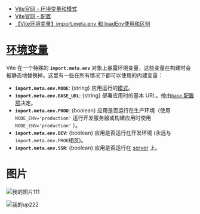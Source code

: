 * [Vite官网 - 环境变量和模式](https://cn.vitejs.dev/guide/env-and-mode#env-variables-and-modes)
* [Vite官网 - 配置](https://cn.vitejs.dev/config/)
* [【Vite环境变量】import.meta.env 和 loadEnv使用和区别](https://blog.csdn.net/weixin_42373175/article/details/131080666)



# [环境变量](https://cn.vitejs.dev/guide/env-and-mode.html#env-variables)

Vite 在一个特殊的 **`import.meta.env`** 对象上暴露环境变量，这些变量在构建时会被静态地替换掉。这里有一些在所有情况下都可以使用的内建变量：

- **`import.meta.env.MODE`**: {string} 应用运行的[模式](https://cn.vitejs.dev/guide/env-and-mode.html#modes)。
- **`import.meta.env.BASE_URL`**: {string} 部署应用时的基本 URL。他由[`base` 配置项](https://cn.vitejs.dev/config/shared-options.html#base)决定。
- **`import.meta.env.PROD`**: {boolean} 应用是否运行在生产环境（使用 `NODE_ENV='production'` 运行开发服务器或构建应用时使用 `NODE_ENV='production'` ）。
- **`import.meta.env.DEV`**: {boolean} 应用是否运行在开发环境 (永远与 `import.meta.env.PROD`相反)。
- **`import.meta.env.SSR`**: {boolean} 应用是否运行在 [server](https://cn.vitejs.dev/guide/ssr.html#conditional-logic) 上。





# 图片

![我的图片111](/AllFiles/Vue/Vue3/Vue3环境变量/images/001.png)


![我的up222](/AllFiles/Vue/Vue3/Vue3环境变量/images/002.png)




